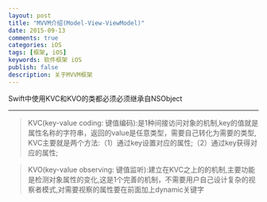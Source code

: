 ```yaml
---
layout: post
title: "MVVM介绍(Model-View-ViewModel)"
date: 2015-09-13
comments: true
categories: iOS
tags: [框架, iOS]
keywords: 软件框架 iOS
publish: false
description: 关于MVVM框架
---
```


Swift中使用KVC和KVO的类都必须必须继承自NSObject

***
> KVC(key-value coding: 键值编码):是1种间接访问对象的机制,key的值就是属性名称的字符串，返回的value是任意类型，需要自己转化为需要的类型,
	KVC主要就是两个方法:（1）通过key设置对应的属性;（2）通过key获得对应的属性;

> KVO(key-value observing: 键值监听):建立在KVC之上的的机制,主要功能是检测对象属性的变化,这是1个完善的机制，不需要用户自己设计复杂的视察者模式,对需要视察的属性要在前面加上dynamic关键字

